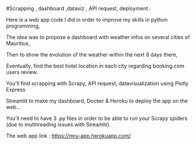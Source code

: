 #Scrapping , dashboard ,dataviz , API request, deployment :

Here is a web app code I did in order to improve my skills in python programming,

The idea was to propose a dashboard with weather infos on several cities of Mauritius,

Then to show the evolution of the weather within the next 8 days there,

Eventually, find the best hotel location in each city regarding booking.com users review.

You'll find scrapping with Scrapy, API request, datavisualization using Plotly Express

Streamlit to make my dashboard, Docker & Heroku to deploy the app on the web...

You'll need to have 3 .py files in order to be able to run your Scrapy spiders (due to multhreading issues with Streamlit).

The web app link : https://mru-app.herokuapp.com/
